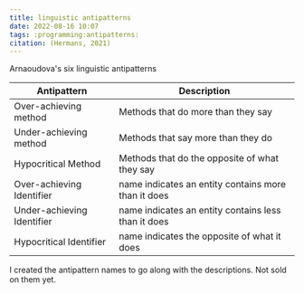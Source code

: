 ```yaml
---
title: linguistic antipatterns
date: 2022-08-16 10:07
tags: :programming:antipatterns:
citation: (Hermans, 2021)
---
```


Arnaoudova's six linguistic antipatterns

| Antipattern                | Description                                         |
|----------------------------|-----------------------------------------------------|
| Over-achieving method      | Methods that do more than they say                  |
| Under-achieving method     | Methods that say more than they do                  |
| Hypocritical Method        | Methods that do the opposite of what they say       |
| Over-achieving Identifier  | name indicates an entity contains more than it does |
| Under-achieving Identifier | name indicates an entity contains less than it does |
| Hypocritical Identifier    | name indicates the opposite of what it does         |

I created the antipattern names to go along with the descriptions. Not sold on them yet.

